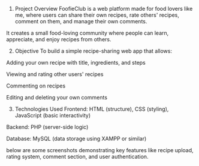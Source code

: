 1. Project Overview
FoofieClub is a web platform made for food lovers like me, where users can share their own recipes, rate others' recipes, comment on them, and manage their own comments.

It creates a small food-loving community where people can learn, appreciate, and enjoy recipes from others.

2. Objective
To build a simple recipe-sharing web app that allows:

Adding your own recipe with title, ingredients, and steps

Viewing and rating other users' recipes

Commenting on recipes

Editing and deleting your own comments

3. Technologies Used
Frontend: HTML (structure), CSS (styling), JavaScript (basic interactivity)

Backend: PHP (server-side logic)

Database: MySQL (data storage using XAMPP or similar)

below are some screenshots demonstrating key features like recipe upload, rating system, comment section, and user authentication.


